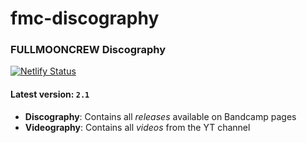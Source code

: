 # fmc-discography
### FULLMOONCREW Discography

[![Netlify Status](https://api.netlify.com/api/v1/badges/6ebd6ebe-0ab5-404e-9a59-397c03ff0fb8/deploy-status)](https://app.netlify.com/sites/fullmooncrew/deploys)

#### Latest version: `2.1`

- **Discography**: Contains all *releases* available on Bandcamp pages
- **Videography**: Contains all *videos* from the YT channel